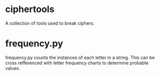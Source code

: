 # ciphertools
A collection of tools used to break ciphers.

# frequency.py
frequency.py counts the instances of each letter in a string. This can be cross refferenced with letter frequency charts to determine probable values.
